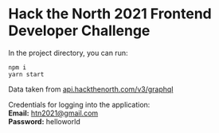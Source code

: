# Hack the North 2021 Frontend Developer Challenge

In the project directory, you can run:

```
npm i
yarn start
```

Data taken from [api.hackthenorth.com/v3/graphql](api.hackthenorth.com/v3/graphql)  

Credentials for logging into the application:  
**Email:** htn2021@gmail.com   
**Password:** helloworld
